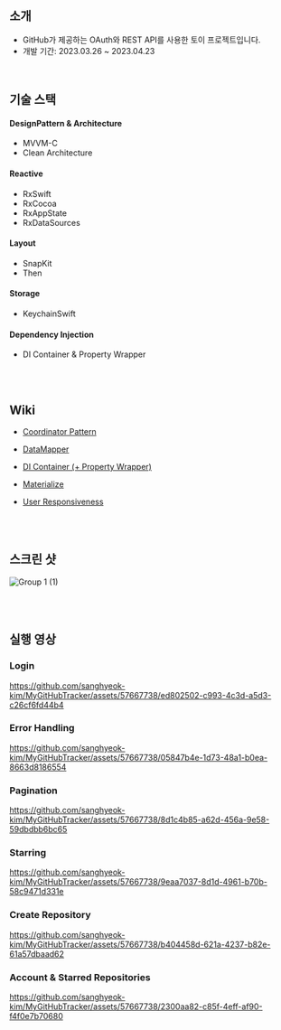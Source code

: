 
## 소개
- GitHub가 제공하는 OAuth와 REST API를 사용한 토이 프로젝트입니다.
- 개발 기간: 2023.03.26 ~ 2023.04.23

<br>

## 기술 스택

#### DesignPattern & Architecture
- MVVM-C
- Clean Architecture

#### Reactive
- RxSwift
- RxCocoa
- RxAppState
- RxDataSources

#### Layout
- SnapKit
- Then

#### Storage
- KeychainSwift

#### Dependency Injection
- DI Container & Property Wrapper

<br>
<br>

## Wiki

- [Coordinator Pattern](https://github.com/sanghyeok-kim/MyGitHubTracker/wiki/%EC%99%9C-Coordinator-Pattern%EC%9D%84-%EC%82%AC%EC%9A%A9%ED%95%98%EB%8A%94%EA%B0%80%3F)

- [DataMapper](https://github.com/sanghyeok-kim/MyGitHubTracker/wiki/DataMapper%EB%A5%BC-%ED%86%B5%ED%95%B4-DTO-%E2%86%92-Entity-%EB%B3%80%ED%99%98-%EA%B3%BC%EC%A0%95%EC%9D%98-%EA%B2%B0%ED%95%A9%EB%8F%84-%EB%82%AE%EC%B6%94%EA%B8%B0)

- [DI Container (+ Property Wrapper)](https://github.com/sanghyeok-kim/MyGitHubTracker/wiki/DI-Container%EB%A5%BC-%ED%86%B5%ED%95%9C-%EC%9D%98%EC%A1%B4%EC%84%B1-%EB%93%B1%EB%A1%9D-%EB%B0%8F-%EC%A3%BC%EC%9E%85,-Property-Wrapper%EC%9D%98-%ED%99%9C%EC%9A%A9)

- [Materialize](https://github.com/sanghyeok-kim/MyGitHubTracker/wiki/Materialize%EB%A5%BC-%ED%99%9C%EC%9A%A9%ED%95%9C-%EC%9D%B4%EB%B2%A4%ED%8A%B8-%EC%B2%98%EB%A6%AC)

- [User Responsiveness](https://github.com/sanghyeok-kim/MyGitHubTracker/wiki/Star-%EB%B2%84%ED%8A%BC%EC%9D%98-%EC%82%AC%EC%9A%A9%EC%9E%90-%EC%9D%91%EB%8B%B5%EC%84%B1-%EA%B0%9C%EC%84%A0)


<br>
<br>

## 스크린 샷
![Group 1 (1)](https://github.com/sanghyeok-kim/MyGitHubTracker/assets/57667738/f96c630b-e00a-4597-b83f-747c493aaf77)

<br>
<br>

## 실행 영상

### Login
https://github.com/sanghyeok-kim/MyGitHubTracker/assets/57667738/ed802502-c993-4c3d-a5d3-c26cf6fd44b4


### Error Handling
https://github.com/sanghyeok-kim/MyGitHubTracker/assets/57667738/05847b4e-1d73-48a1-b0ea-8663d8186554


### Pagination
https://github.com/sanghyeok-kim/MyGitHubTracker/assets/57667738/8d1c4b85-a62d-456a-9e58-59dbdbb6bc65


### Starring
https://github.com/sanghyeok-kim/MyGitHubTracker/assets/57667738/9eaa7037-8d1d-4961-b70b-58c9471d331e


### Create Repository
https://github.com/sanghyeok-kim/MyGitHubTracker/assets/57667738/b404458d-621a-4237-b82e-61a57dbaad62


### Account & Starred Repositories
https://github.com/sanghyeok-kim/MyGitHubTracker/assets/57667738/2300aa82-c85f-4eff-af90-f4f0e7b70680


